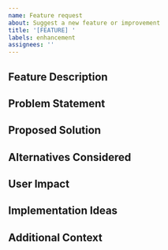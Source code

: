 ```yaml
---
name: Feature request
about: Suggest a new feature or improvement
title: '[FEATURE] '
labels: enhancement
assignees: ''
---
```


## Feature Description
<!-- A clear and concise description of the feature you're proposing -->

## Problem Statement
<!-- Describe the problem this feature would solve -->

## Proposed Solution
<!-- Describe how you envision this feature working -->

## Alternatives Considered
<!-- Describe any alternative solutions or features you've considered -->

## User Impact
<!-- How would this feature benefit users of the application? -->

## Implementation Ideas
<!-- If you have ideas about how to implement this feature, share them here -->

## Additional Context
<!-- Add any other context, screenshots, or examples about the feature request here --> 